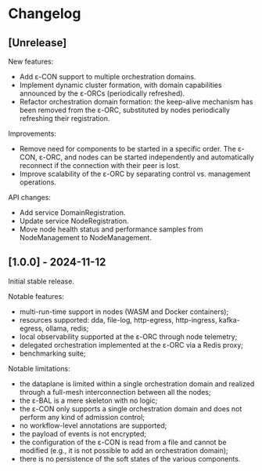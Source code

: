 # Changelog

## [Unrelease]

New features:

- Add ε-CON support to multiple orchestration domains.
- Implement dynamic cluster formation, with domain capabilities announced by
  the ε-ORCs (periodically refreshed).
- Refactor orchestration domain formation: the keep-alive mechanism has been
  removed from the ε-ORC, substituted by nodes periodically refreshing their
  registration.

Improvements:

- Remove need for components to be started in a specific order. The ε-CON,
  ε-ORC, and nodes can be started independently and automatically reconnect
  if the connection with their peer is lost.
- Improve scalability of the ε-ORC by separating control vs. management
  operations.

API changes:

- Add service DomainRegistration.
- Update service NodeRegistration.
- Move node health status and performance samples from NodeManagement to
  NodeManagement.

## [1.0.0] - 2024-11-12

Initial stable release.

Notable features:
- multi-run-time support in nodes (WASM and Docker containers);
- resources supported: dda, file-log, http-egress, http-ingress,
  kafka-egress, ollama, redis;
- local observability supported at the ε-ORC through node telemetry;
- delegated orchestration implemented at the ε-ORC via a Redis proxy;
- benchmarking suite;

Notable limitations:
- the dataplane is limited within a single orchestration domain and realized
  through a full-mesh interconnection between all the nodes;
- the ε-BAL is a mere skeleton with no logic;
- the ε-CON only supports a single orchestration domain and does not perform
  any kind of admission control;
- no workflow-level annotations are supported; 
- the payload of events is not encrypted;
- the configuration of the ε-CON is read from a file and cannot be modified
  (e.g., it is not possible to add an orchestration domain);
- there is no persistence of the soft states of the various components.
